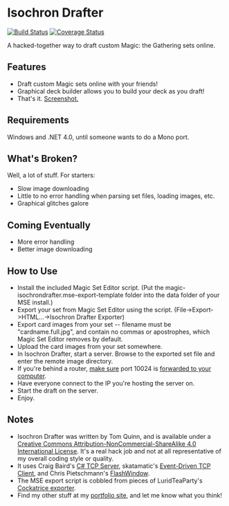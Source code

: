 Isochron Drafter
================
[![Build Status](https://travis-ci.org/Yaminick/IsochronDrafter.svg?branch=master)](https://travis-ci.org/Yaminick/IsochronDrafter)
[![Coverage Status](https://coveralls.io/repos/github/Yaminick/HolocronDrafter/badge.svg?branch=master)](https://coveralls.io/github/Yaminick/HolocronDrafter?branch=master)

A hacked-together way to draft custom Magic: the Gathering sets online.

## Features
* Draft custom Magic sets online with your friends!
* Graphical deck builder allows you to build your deck as you draft!
* That's it. [Screenshot.](http://i.imgur.com/ssYb7TB.jpg)

## Requirements
Windows and .NET 4.0, until someone wants to do a Mono port.

## What's Broken?
Well, a lot of stuff. For starters:
* Slow image downloading
* Little to no error handling when parsing set files, loading images, etc.
* Graphical glitches galore

## Coming Eventually
* More error handling
* Better image downloading

## How to Use
* Install the included Magic Set Editor script. (Put the magic-isochrondrafter.mse-export-template folder into the data folder of your MSE install.)
* Export your set from Magic Set Editor using the script. (File->Export->HTML...->Isochron Drafter Exporter)
* Export card images from your set -- filename must be "cardname.full.jpg", and contain no commas or apostrophes, which Magic Set Editor removes by default.
* Upload the card images from your set somewhere.
* In Isochron Drafter, start a server. Browse to the exported set file and enter the remote image directory.
* If you're behind a router, [make sure](http://www.canyouseeme.org/) port 10024 is [forwarded to your computer](http://www.wikihow.com/Set-Up-Port-Forwarding-on-a-Router).
* Have everyone connect to the IP you're hosting the server on.
* Start the draft on the server.
* Enjoy.

## Notes
* Isochron Drafter was written by Tom Quinn, and is available under a [Creative Commons Attribution-NonCommercial-ShareAlike 4.0 International License](http://creativecommons.org/licenses/by-nc-sa/4.0/). It's a real hack job and not at all representative of my overall coding style or quality.
* It uses Craig Baird's [C# TCP Server](http://www.codeproject.com/Articles/488668/Csharp-TCP-Server), skatamatic's [Event-Driven TCP Client](https://www.daniweb.com/software-development/csharp/code/422291/user-friendly-asynchronous-event-driven-tcp-client), and Chris Pietschmann's [FlashWindow](http://pietschsoft.com/post/2009/01/26/CSharp-Flash-Window-in-Taskbar-via-Win32-FlashWindowEx).
* The MSE export script is cobbled from pieces of LuridTeaParty's [Cockatrice exporter](http://www.reddit.com/r/custommagic/comments/17d7gw/ive_made_a_script_for_mse_to_export_into/).
* Find my other stuff at my [portfolio site](http://cargocollective.com/tomquinn), and let me know what you think!
